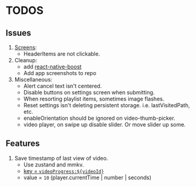 # TODOS

## Issues

1. [Screens](<app/(screens)/_layout.tsx>):
   - HeaderItems are not clickable.
2. Cleanup:
   - add [react-native-boost](https://github.com/kuatsu/react-native-boost)
   - Add app screenshots to repo
3. Miscellaneous:
   - Alert cancel text isn't centered.
   - Disable buttons on settings screen when submitting.
   - When resorting playlist items, sometimes image flashes.
   - Reset settings isn't deleting persistent storage. i.e. lastVisitedPath, etc.
   - enableOrientation should be ignored on video-thumb-picker.
   - video player, on swipe up disable slider. Or move slider up some.

## Features

1. Save timestamp of last view of video.
   - Use zustand and mmkv.
   - [key = `videoProgress:${videoId}`](lib/store.ts#L453)
   - value = `10` (player.currentTime | number | seconds)
